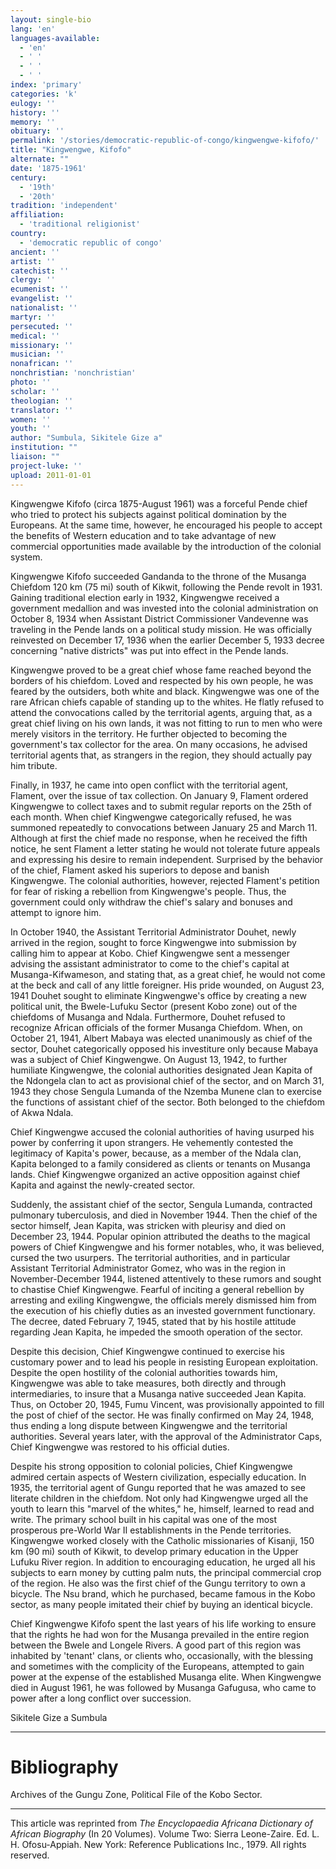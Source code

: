 ```yaml
---
layout: single-bio
lang: 'en'
languages-available:
  - 'en'
  - ' '
  - ' '
  - ' '
index: 'primary'
categories: 'k'
eulogy: ''
history: ''
memory: ''
obituary: ''
permalink: '/stories/democratic-republic-of-congo/kingwengwe-kifofo/'
title: "Kingwengwe, Kifofo"
alternate: ""
date: '1875-1961'
century:
  - '19th'
  - '20th'
tradition: 'independent'
affiliation:
  - 'traditional religionist'
country:
  - 'democratic republic of congo'
ancient: ''
artist: ''
catechist: ''
clergy: ''
ecumenist: ''
evangelist: ''
nationalist: ''
martyr: ''
persecuted: ''
medical: ''
missionary: ''
musician: ''
nonafrican: ''
nonchristian: 'nonchristian'
photo: ''
scholar: ''
theologian: ''
translator: ''
women: ''
youth: ''
author: "Sumbula, Sikitele Gize a"
institution: ""
liaison: ""
project-luke: ''
upload: 2011-01-01
---
```




Kingwengwe Kifofo (circa 1875-August 1961) was a forceful Pende chief who tried to protect his subjects against political domination by the Europeans. At the same time, however, he encouraged his people to accept the benefits of Western education and to take advantage of new commercial opportunities made available by the introduction of the colonial system.

Kingwengwe Kifofo succeeded Gandanda to the throne of the Musanga Chiefdom 120 km (75 mi) south of Kikwit, following the Pende revolt in 1931. Gaining traditional election early in 1932, Kingwengwe received a government medallion and was invested into the colonial administration on October 8, 1934 when Assistant District Commissioner Vandevenne was traveling in the Pende lands on a political study mission. He was officially reinvested on December 17, 1936 when the earlier December 5, 1933 decree concerning "native districts" was put into effect in the Pende lands.

Kingwengwe proved to be a great chief whose fame reached beyond the borders of his chiefdom. Loved and respected by his own people, he was feared by the outsiders, both white and black. Kingwengwe was one of the rare African chiefs capable of standing up to the whites. He flatly refused to attend the convocations called by the territorial agents, arguing that, as a great chief living on his own lands, it was not fitting to run to men who were merely visitors in the territory. He further objected to becoming the government's tax collector for the area. On many occasions, he advised territorial agents that, as strangers in the region, they should actually pay him tribute.

Finally, in 1937, he came into open conflict with the territorial agent, Flament, over the issue of tax collection. On January 9, Flament ordered Kingwengwe to collect taxes and to submit regular reports on the 25th of each month. When chief Kingwengwe categorically refused, he was summoned repeatedly to convocations between January 25 and March 11. Although at first the chief made no response, when he received the fifth notice, he sent Flament a letter stating he would not tolerate future appeals and expressing his desire to remain independent. Surprised by the behavior of the chief, Flament asked his superiors to depose and banish Kingwengwe. The colonial authorities, however, rejected Flament's petition for fear of risking a rebellion from Kingwengwe's people. Thus, the government could only withdraw the chief's salary and bonuses and attempt to ignore him.

In October 1940, the Assistant Territorial Administrator Douhet, newly arrived in the region, sought to force Kingwengwe into submission by calling him to appear at Kobo. Chief Kingwengwe sent a messenger advising the assistant administrator to come to the chief's capital at Musanga-Kifwameson, and stating that, as a great chief, he would not come at the beck and call of any little foreigner. His pride wounded, on August 23, 1941 Douhet sought to eliminate Kingwengwe's office by creating a new political unit, the Bwele-Lufuku Sector (present Kobo zone) out of the chiefdoms of Musanga and Ndala. Furthermore, Douhet refused to recognize African officials of the former Musanga Chiefdom. When, on October 21, 1941, Albert Mabaya was elected unanimously as chief of the sector, Douhet categorically opposed his investiture only because Mabaya was a subject of Chief Kingwengwe. On August 13, 1942, to further humiliate Kingwengwe, the colonial authorities designated Jean Kapita of the Ndongela clan to act as provisional chief of the sector, and on March 31, 1943 they chose Sengula Lumanda of the Nzemba Munene clan to exercise the functions of assistant chief of the sector. Both belonged to the chiefdom of Akwa Ndala.

Chief Kingwengwe accused the colonial authorities of having usurped his power by conferring it upon strangers. He vehemently contested the legitimacy of Kapita's power, because, as a member of the Ndala clan, Kapita belonged to a family considered as clients or tenants on Musanga lands. Chief Kingwengwe organized an active opposition against chief Kapita and against the newly-created sector.

Suddenly, the assistant chief of the sector, Sengula Lumanda, contracted pulmonary tuberculosis, and died in November 1944. Then the chief of the sector himself, Jean Kapita, was stricken with pleurisy and died on December 23, 1944. Popular opinion attributed the deaths to the magical powers of Chief Kingwengwe and his former notables, who, it was believed, cursed the two usurpers. The territorial authorities, and in particular Assistant Territorial Administrator Gomez, who was in the region in November-December 1944, listened attentively to these rumors and sought to chastise Chief Kingwengwe. Fearful of inciting a general rebellion by arresting and exiling Kingwengwe, the officials merely dismissed him from the execution of his chiefly duties as an invested government functionary. The decree, dated February 7, 1945, stated that by his hostile attitude regarding Jean Kapita, he impeded the smooth operation of the sector.

Despite this decision, Chief Kingwengwe continued to exercise his customary power and to lead his people in resisting European exploitation. Despite the open hostility of the colonial authorities towards him, Kingwengwe was able to take measures, both directly and through intermediaries, to insure that a Musanga native succeeded Jean Kapita. Thus, on October 20, 1945, Fumu Vincent, was provisionally appointed to fill the post of chief of the sector. He was finally confirmed on May 24, 1948, thus ending a long dispute between Kingwengwe and the territorial authorities. Several years later, with the approval of the Administrator Caps, Chief Kingwengwe was restored to his official duties.

Despite his strong opposition to colonial policies, Chief Kingwengwe admired certain aspects of Western civilization, especially education. In 1935, the territorial agent of Gungu reported that he was amazed to see literate children in the chiefdom. Not only had Kingwengwe urged all the youth to learn this "marvel of the whites," he, himself, learned to read and write. The primary school built in his capital was one of the most prosperous pre-World War II establishments in the Pende territories. Kingwengwe worked closely with the Catholic missionaries of Kisanji, 150 km (90 mi) south of Kikwit, to develop primary education in the Upper Lufuku River region. In addition to encouraging education, he urged all his subjects to earn money by cutting palm nuts, the principal commercial crop of the region. He also was the first chief of the Gungu territory to own a bicycle. The Nsu brand, which he purchased, became famous in the Kobo sector, as many people imitated their chief by buying an identical bicycle.

Chief Kingwengwe Kifofo spent the last years of his life working to ensure that the rights he had won for the Musanga prevailed in the entire region between the Bwele and Longele Rivers. A good part of this region was inhabited by 'tenant' clans, or clients who, occasionally, with the blessing and sometimes with the complicity of the Europeans, attempted to gain power at the expense of the established Musanga elite. When Kingwengwe died in August 1961, he was followed by Musanga Gafugusa, who came to power after a long conflict over succession.

Sikitele Gize a Sumbula

---

# Bibliography

Archives of the Gungu Zone, Political File of the Kobo Sector.

---

This article was reprinted from *The Encyclopaedia Africana Dictionary of African Biography* (In 20 Volumes). Volume Two: Sierra Leone-Zaire. Ed. L. H. Ofosu-Appiah. New York: Reference Publications Inc., 1979.  All rights reserved.
